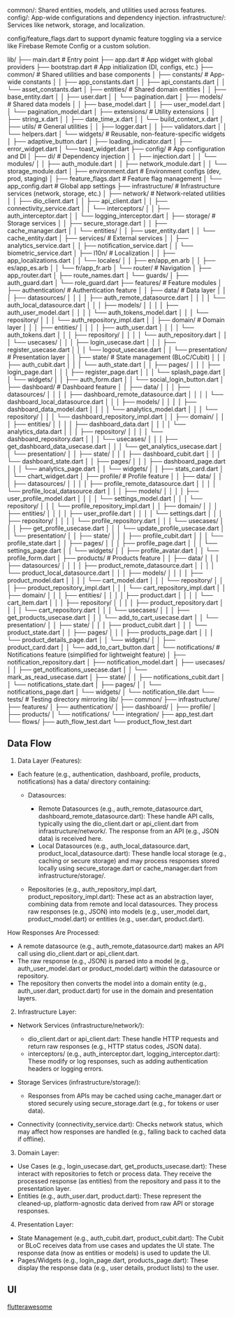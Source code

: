 common/: Shared entities, models, and utilities used across features.
config/: App-wide configurations and dependency injection.
infrastructure/: Services like network, storage, and localization.

config/feature_flags.dart to support dynamic feature toggling via a service like Firebase Remote Config or a custom solution.

lib/
├── main.dart # Entry point
├── app.dart # App widget with global providers
├── bootstrap.dart # App initialization (DI, configs, etc.)
├── common/ # Shared utilities and base components
│ ├── constants/ # App-wide constants
│ │ ├── app_constants.dart
│ │ ├── api_constants.dart
│ │ └── asset_constants.dart
│ ├── entities/ # Shared domain entities
│ │ ├── base_entity.dart
│ │ ├── user.dart
│ │ └── pagination.dart
│ ├── models/ # Shared data models
│ │ ├── base_model.dart
│ │ ├── user_model.dart
│ │ └── pagination_model.dart
│ ├── extensions/ # Utility extensions
│ │ ├── string_x.dart
│ │ ├── date_time_x.dart
│ │ └── build_context_x.dart
│ ├── utils/ # General utilities
│ │ ├── logger.dart
│ │ ├── validators.dart
│ │ └── helpers.dart
│ └── widgets/ # Reusable, non-feature-specific widgets
│ ├── adaptive_button.dart
│ ├── loading_indicator.dart
│ ├── error_widget.dart
│ └── toast_widget.dart
├── config/ # App configuration and DI
│ ├── di/ # Dependency injection
│ │ ├── injection.dart
│ │ └── modules/
│ │ ├── auth_module.dart
│ │ ├── network_module.dart
│ │ └── storage_module.dart
│ ├── environment.dart # Environment configs (dev, prod, staging)
│ ├── feature_flags.dart # Feature flag management
│ └── app_config.dart # Global app settings
├── infrastructure/ # Infrastructure services (network, storage, etc.)
│ ├── network/ # Network-related utilities
│ │ ├── dio_client.dart
│ │ ├── api_client.dart
│ │ ├── connectivity_service.dart
│ │ └── interceptors/
│ │ ├── auth_interceptor.dart
│ │ └── logging_interceptor.dart
│ ├── storage/ # Storage services
│ │ ├── secure_storage.dart
│ │ ├── cache_manager.dart
│ │ └── entities/
│ │ ├── user_entity.dart
│ │ └── cache_entity.dart
│ ├── services/ # External services
│ │ ├── analytics_service.dart
│ │ ├── notification_service.dart
│ │ └── biometric_service.dart
│ ├── l10n/ # Localization
│ │ ├── app_localizations.dart
│ │ └── locales/
│ │ ├── en/app_en.arb
│ │ ├── es/app_es.arb
│ │ └── fr/app_fr.arb
│ └── router/ # Navigation
│ ├── app_router.dart
│ ├── route_names.dart
│ └── guards/
│ ├── auth_guard.dart
│ └── role_guard.dart
├── features/ # Feature modules
│ ├── authentication/ # Authentication feature
│ │ ├── data/ # Data layer
│ │ │ ├── datasources/
│ │ │ │ ├── auth_remote_datasource.dart
│ │ │ │ └── auth_local_datasource.dart
│ │ │ ├── models/
│ │ │ │ ├── auth_user_model.dart
│ │ │ │ └── auth_tokens_model.dart
│ │ │ └── repository/
│ │ │ └── auth_repository_impl.dart
│ │ ├── domain/ # Domain layer
│ │ │ ├── entities/
│ │ │ │ ├── auth_user.dart
│ │ │ │ └── auth_tokens.dart
│ │ │ ├── repository/
│ │ │ │ └── auth_repository.dart
│ │ │ └── usecases/
│ │ │ ├── login_usecase.dart
│ │ │ ├── register_usecase.dart
│ │ │ └── logout_usecase.dart
│ │ └── presentation/ # Presentation layer
│ │ ├── state/ # State management (BLoC/Cubit)
│ │ │ ├── auth_cubit.dart
│ │ │ └── auth_state.dart
│ │ ├── pages/
│ │ │ ├── login_page.dart
│ │ │ ├── register_page.dart
│ │ │ └── splash_page.dart
│ │ └── widgets/
│ │ ├── auth_form.dart
│ │ └── social_login_button.dart
│ ├── dashboard/ # Dashboard feature
│ │ ├── data/
│ │ │ ├── datasources/
│ │ │ │ ├── dashboard_remote_datasource.dart
│ │ │ │ └── dashboard_local_datasource.dart
│ │ │ ├── models/
│ │ │ │ ├── dashboard_data_model.dart
│ │ │ │ └── analytics_model.dart
│ │ │ └── repository/
│ │ │ └── dashboard_repository_impl.dart
│ │ ├── domain/
│ │ │ ├── entities/
│ │ │ │ ├── dashboard_data.dart
│ │ │ │ └── analytics_data.dart
│ │ │ ├── repository/
│ │ │ │ └── dashboard_repository.dart
│ │ │ └── usecases/
│ │ │ ├── get_dashboard_data_usecase.dart
│ │ │ └── get_analytics_usecase.dart
│ │ └── presentation/
│ │ ├── state/
│ │ │ ├── dashboard_cubit.dart
│ │ │ └── dashboard_state.dart
│ │ ├── pages/
│ │ │ ├── dashboard_page.dart
│ │ │ └── analytics_page.dart
│ │ └── widgets/
│ │ ├── stats_card.dart
│ │ └── chart_widget.dart
│ ├── profile/ # Profile feature
│ │ ├── data/
│ │ │ ├── datasources/
│ │ │ │ ├── profile_remote_datasource.dart
│ │ │ │ └── profile_local_datasource.dart
│ │ │ ├── models/
│ │ │ │ ├── user_profile_model.dart
│ │ │ │ └── settings_model.dart
│ │ │ └── repository/
│ │ │ └── profile_repository_impl.dart
│ │ ├── domain/
│ │ │ ├── entities/
│ │ │ │ ├── user_profile.dart
│ │ │ │ └── settings.dart
│ │ │ ├── repository/
│ │ │ │ └── profile_repository.dart
│ │ │ └── usecases/
│ │ │ ├── get_profile_usecase.dart
│ │ │ └── update_profile_usecase.dart
│ │ └── presentation/
│ │ ├── state/
│ │ │ ├── profile_cubit.dart
│ │ │ └── profile_state.dart
│ │ ├── pages/
│ │ │ ├── profile_page.dart
│ │ │ └── settings_page.dart
│ │ └── widgets/
│ │ ├── profile_avatar.dart
│ │ └── profile_form.dart
│ ├── products/ # Products feature
│ │ ├── data/
│ │ │ ├── datasources/
│ │ │ │ ├── product_remote_datasource.dart
│ │ │ │ └── product_local_datasource.dart
│ │ │ ├── models/
│ │ │ │ ├── product_model.dart
│ │ │ │ └── cart_model.dart
│ │ │ └── repository/
│ │ │ ├── product_repository_impl.dart
│ │ │ └── cart_repository_impl.dart
│ │ ├── domain/
│ │ │ ├── entities/
│ │ │ │ ├── product.dart
│ │ │ │ └── cart_item.dart
│ │ │ ├── repository/
│ │ │ │ ├── product_repository.dart
│ │ │ │ └── cart_repository.dart
│ │ │ └── usecases/
│ │ │ ├── get_products_usecase.dart
│ │ │ └── add_to_cart_usecase.dart
│ │ └── presentation/
│ │ ├── state/
│ │ │ ├── product_cubit.dart
│ │ │ └── product_state.dart
│ │ ├── pages/
│ │ │ ├── products_page.dart
│ │ │ └── product_details_page.dart
│ │ └── widgets/
│ │ ├── product_card.dart
│ │ └── add_to_cart_button.dart
│ └── notifications/ # Notifications feature (simplified for lightweight feature)
│ ├── notification_repository.dart
│ ├── notification_model.dart
│ ├── usecases/
│ │ ├── get_notifications_usecase.dart
│ │ └── mark_as_read_usecase.dart
│ ├── state/
│ │ ├── notifications_cubit.dart
│ │ └── notifications_state.dart
│ ├── pages/
│ │ └── notifications_page.dart
│ └── widgets/
│ └── notification_tile.dart
└── tests/ # Testing directory mirroring lib/
├── common/
├── infrastructure/
├── features/
│ ├── authentication/
│ ├── dashboard/
│ ├── profile/
│ ├── products/
│ └── notifications/
└── integration/
├── app_test.dart
└── flows/
├── auth_flow_test.dart
└── product_flow_test.dart

## Data Flow

1. Data Layer (Features):

- Each feature (e.g., authentication, dashboard, profile, products, notifications) has a data/ directory containing:

  - Datasources:

    - Remote Datasources (e.g., auth_remote_datasource.dart, dashboard_remote_datasource.dart): These handle API calls, typically using the dio_client.dart or api_client.dart from infrastructure/network/. The response from an API (e.g., JSON data) is received here.
    - Local Datasources (e.g., auth_local_datasource.dart, product_local_datasource.dart): These handle local storage (e.g., caching or secure storage) and may process responses stored locally using secure_storage.dart or cache_manager.dart from infrastructure/storage/.

  - Repositories (e.g., auth_repository_impl.dart, product_repository_impl.dart): These act as an abstraction layer, combining data from remote and local datasources. They process raw responses (e.g., JSON) into models (e.g., user_model.dart, product_model.dart) or entities (e.g., user.dart, product.dart).

How Responses Are Processed:

- A remote datasource (e.g., auth_remote_datasource.dart) makes an API call using dio_client.dart or api_client.dart.
- The raw response (e.g., JSON) is parsed into a model (e.g., auth_user_model.dart or product_model.dart) within the datasource or repository.
- The repository then converts the model into a domain entity (e.g., auth_user.dart, product.dart) for use in the domain and presentation layers.

2. Infrastructure Layer:

- Network Services (infrastructure/network/):

  - dio_client.dart or api_client.dart: These handle HTTP requests and return raw responses (e.g., HTTP status codes, JSON data).
  - interceptors/ (e.g., auth_interceptor.dart, logging_interceptor.dart): These modify or log responses, such as adding authentication headers or logging errors.

- Storage Services (infrastructure/storage/):

  - Responses from APIs may be cached using cache_manager.dart or stored securely using secure_storage.dart (e.g., for tokens or user data).

- Connectivity (connectivity_service.dart): Checks network status, which may affect how responses are handled (e.g., falling back to cached data if offline).

3. Domain Layer:

- Use Cases (e.g., login_usecase.dart, get_products_usecase.dart): These interact with repositories to fetch or process data. They receive the processed response (as entities) from the repository and pass it to the presentation layer.
- Entities (e.g., auth_user.dart, product.dart): These represent the cleaned-up, platform-agnostic data derived from raw API or storage responses.

4. Presentation Layer:

- State Management (e.g., auth_cubit.dart, product_cubit.dart): The Cubit or BLoC receives data from use cases and updates the UI state. The response data (now as entities or models) is used to update the UI.
- Pages/Widgets (e.g., login_page.dart, products_page.dart): These display the response data (e.g., user details, product lists) to the user.

## UI

[flutterawesome](https://flutterawesome.com/)
